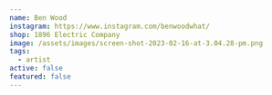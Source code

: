 ```yaml
---
name: Ben Wood
instagram: https://www.instagram.com/benwoodwhat/
shop: 1896 Electric Company
image: /assets/images/screen-shot-2023-02-16-at-3.04.28-pm.png
tags:
  - artist
active: false
featured: false
---
```

